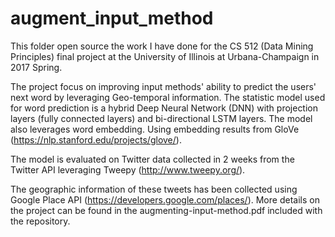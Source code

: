 # augment_input_method
This folder open source the work I have done for the CS 512 (Data Mining Principles) final project at the University of Illinois at Urbana-Champaign in 2017 Spring. 

The project focus on improving input methods' ability to predict the users' next word by leveraging Geo-temporal information.
The statistic model used for word prediction is a hybrid Deep Neural Network (DNN) with projection layers (fully connected layers) and bi-directional LSTM layers. The model also leverages word embedding. Using embedding results from GloVe (https://nlp.stanford.edu/projects/glove/).

The model is evaluated on Twitter data collected in 2 weeks from the Twitter API leveraging Tweepy (http://www.tweepy.org/).

The geographic information of these tweets has been collected using Google Place API (https://developers.google.com/places/).
More details on the project can be found in the augmenting-input-method.pdf included with the repository.
